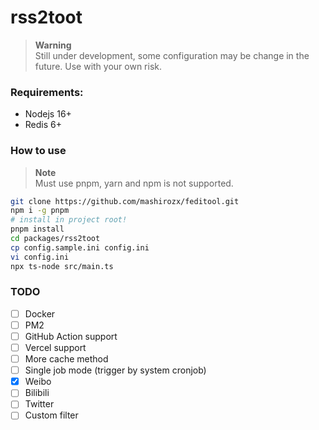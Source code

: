rss2toot
===

> **Warning**  
> Still under development, some configuration may be change in the future. Use with your own risk.

### Requirements:

- Nodejs 16+
- Redis 6+

### How to use

> **Note**  
> Must use pnpm, yarn and npm is not supported.

```bash
git clone https://github.com/mashirozx/feditool.git
npm i -g pnpm
# install in project root!
pnpm install
cd packages/rss2toot
cp config.sample.ini config.ini
vi config.ini
npx ts-node src/main.ts
```

### TODO
- [ ] Docker
- [ ] PM2
- [ ] GitHub Action support
- [ ] Vercel support
- [ ] More cache method
- [ ] Single job mode (trigger by system cronjob)
- [x] Weibo
- [ ] Bilibili
- [ ] Twitter
- [ ] Custom filter

